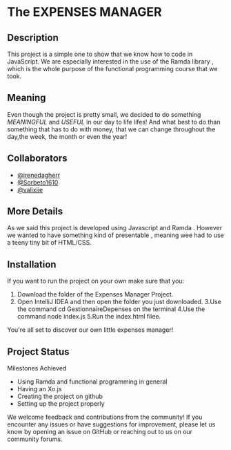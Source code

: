 # The EXPENSES MANAGER

## Description

This project is a simple one to show that we know how to code in JavaScript. We are especially interested in the use of the Ramda library , which is the whole purpose of the functional programming course that we took.

## Meaning 

Even though the project is pretty small, we decided to do something *MEANINGFUL* and *USEFUL* in our day to life lifes! And what best to do than something that has to do with money, that we can change throughout the day,the week, the month or even the year!

## Collaborators
- [@irenedagherr](https://github.com/irenedagherr)
- [@Sorbeto1610](https://github.com/Sorbeto1610)
- [@valixiie](https://github.com/@valixiie)

## More Details

As we said this project is developed using Javascript and Ramda . However we wanted to have something kind of presentable , meaning wee had to use a teeny tiny bit of HTML/CSS. 

## Installation

If you want to run the project on your own make sure that you: 

1. Download the folder of the Expenses Manager Project.
2. Open IntelliJ IDEA and then open the folder you just downloaded.
3.Use the command cd GestionnaireDepenses on the terminal
4.Use the command node index.js
5.Run the index.html filee.

You're all set to discover our own little expenses manager!

## Project Status

Milestones Achieved

- Using Ramda and functional programming in general
- Having an Xo.js
- Creating the project on github
- Setting up the project properly

We welcome feedback and contributions from the community! If you encounter any issues or have suggestions for improvement, please let us know by opening an issue on GitHub or reaching out to us on our community forums.





